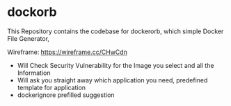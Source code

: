 # dockorb
This Repository contains the codebase for dockerorb, which simple Docker File Generator,


Wireframe: https://wireframe.cc/CHwCdn

- Will Check Security Vulnerability for the Image you select and all the Information   
- Will ask you straight away which application you need, predefined template for application
- dockerignore prefilled suggestion 